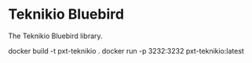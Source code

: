 # Teknikio Bluebird

The Teknikio Bluebird library.

docker build -t pxt-teknikio .
docker run -p 3232:3232 pxt-teknikio:latest
